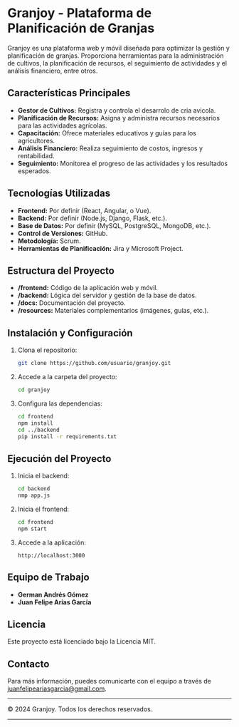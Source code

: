 # Granjoy - Plataforma de Planificación de Granjas

Granjoy es una plataforma web y móvil diseñada para optimizar la gestión y planificación de granjas. Proporciona herramientas para la administración de cultivos, la planificación de recursos, el seguimiento de actividades y el análisis financiero, entre otros.

## Características Principales
- **Gestor de Cultivos:** Registra y controla el desarrolo de cria avicola.
- **Planificación de Recursos:** Asigna y administra recursos necesarios para las actividades agrícolas.
- **Capacitación:** Ofrece materiales educativos y guías para los agricultores.
- **Análisis Financiero:** Realiza seguimiento de costos, ingresos y rentabilidad.
- **Seguimiento:** Monitorea el progreso de las actividades y los resultados esperados.

## Tecnologías Utilizadas
- **Frontend:** Por definir (React, Angular, o Vue).
- **Backend:** Por definir (Node.js, Django, Flask, etc.).
- **Base de Datos:** Por definir (MySQL, PostgreSQL, MongoDB, etc.).
- **Control de Versiones:** GitHub.
- **Metodología:** Scrum.
- **Herramientas de Planificación:** Jira y Microsoft Project.

## Estructura del Proyecto
- **/frontend:** Código de la aplicación web y móvil.
- **/backend:** Lógica del servidor y gestión de la base de datos.
- **/docs:** Documentación del proyecto.
- **/resources:** Materiales complementarios (imágenes, guías, etc.).

## Instalación y Configuración
1. Clona el repositorio:
    ```bash
    git clone https://github.com/usuario/granjoy.git
    ```
2. Accede a la carpeta del proyecto:
    ```bash
    cd granjoy
    ```
3. Configura las dependencias:
    ```bash
    cd frontend
    npm install
    cd ../backend
    pip install -r requirements.txt
    ```

## Ejecución del Proyecto
1. Inicia el backend:
    ```bash
    cd backend
    nmp app.js
    ```
2. Inicia el frontend:
    ```bash
    cd frontend
    npm start
    ```
3. Accede a la aplicación:
    ```
    http://localhost:3000
    ```

## Equipo de Trabajo
- **German Andrés Gómez**
- **Juan Felipe Arias García**


## Licencia
Este proyecto está licenciado bajo la Licencia MIT.

## Contacto
Para más información, puedes comunicarte con el equipo a través de juanfelipeariasgarcia@gmail.com.

---
© 2024 Granjoy. Todos los derechos reservados.

---



